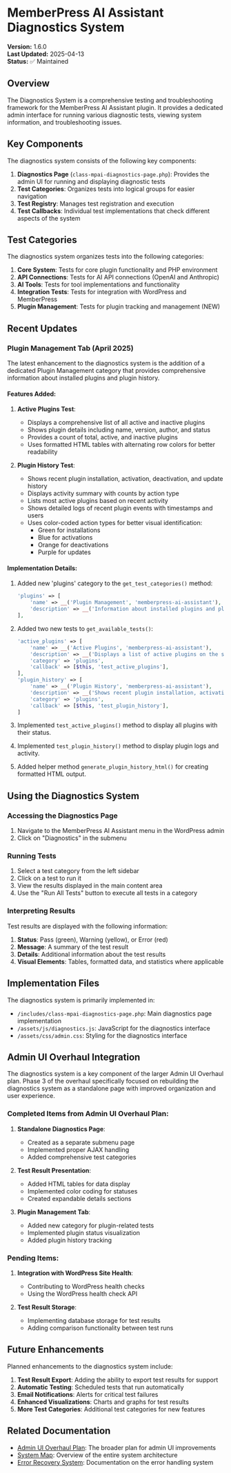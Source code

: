 # MemberPress AI Assistant Diagnostics System

**Version:** 1.6.0  
**Last Updated:** 2025-04-13  
**Status:** ✅ Maintained

## Overview

The Diagnostics System is a comprehensive testing and troubleshooting framework for the MemberPress AI Assistant plugin. It provides a dedicated admin interface for running various diagnostic tests, viewing system information, and troubleshooting issues.

## Key Components

The diagnostics system consists of the following key components:

1. **Diagnostics Page** (`class-mpai-diagnostics-page.php`): Provides the admin UI for running and displaying diagnostic tests
2. **Test Categories**: Organizes tests into logical groups for easier navigation
3. **Test Registry**: Manages test registration and execution
4. **Test Callbacks**: Individual test implementations that check different aspects of the system

## Test Categories

The diagnostics system organizes tests into the following categories:

1. **Core System**: Tests for core plugin functionality and PHP environment
2. **API Connections**: Tests for AI API connections (OpenAI and Anthropic)
3. **AI Tools**: Tests for tool implementations and functionality
4. **Integration Tests**: Tests for integration with WordPress and MemberPress
5. **Plugin Management**: Tests for plugin tracking and management (NEW)

## Recent Updates

### Plugin Management Tab (April 2025)

The latest enhancement to the diagnostics system is the addition of a dedicated Plugin Management category that provides comprehensive information about installed plugins and plugin history.

#### Features Added:

1. **Active Plugins Test**:
   - Displays a comprehensive list of all active and inactive plugins
   - Shows plugin details including name, version, author, and status
   - Provides a count of total, active, and inactive plugins
   - Uses formatted HTML tables with alternating row colors for better readability

2. **Plugin History Test**:
   - Shows recent plugin installation, activation, deactivation, and update history
   - Displays activity summary with counts by action type
   - Lists most active plugins based on recent activity
   - Shows detailed logs of recent plugin events with timestamps and users
   - Uses color-coded action types for better visual identification:
     - Green for installations
     - Blue for activations
     - Orange for deactivations
     - Purple for updates

#### Implementation Details:

1. Added new 'plugins' category to the `get_test_categories()` method:
   ```php
   'plugins' => [
       'name' => __('Plugin Management', 'memberpress-ai-assistant'),
       'description' => __('Information about installed plugins and plugin history', 'memberpress-ai-assistant')
   ],
   ```

2. Added two new tests to `get_available_tests()`:
   ```php
   'active_plugins' => [
       'name' => __('Active Plugins', 'memberpress-ai-assistant'),
       'description' => __('Displays a list of active plugins on the site.', 'memberpress-ai-assistant'),
       'category' => 'plugins',
       'callback' => [$this, 'test_active_plugins'],
   ],
   'plugin_history' => [
       'name' => __('Plugin History', 'memberpress-ai-assistant'),
       'description' => __('Shows recent plugin installation, activation, deactivation, and update history.', 'memberpress-ai-assistant'),
       'category' => 'plugins',
       'callback' => [$this, 'test_plugin_history'],
   ]
   ```

3. Implemented `test_active_plugins()` method to display all plugins with their status.

4. Implemented `test_plugin_history()` method to display plugin logs and activity.

5. Added helper method `generate_plugin_history_html()` for creating formatted HTML output.

## Using the Diagnostics System

### Accessing the Diagnostics Page

1. Navigate to the MemberPress AI Assistant menu in the WordPress admin
2. Click on "Diagnostics" in the submenu

### Running Tests

1. Select a test category from the left sidebar
2. Click on a test to run it
3. View the results displayed in the main content area
4. Use the "Run All Tests" button to execute all tests in a category

### Interpreting Results

Test results are displayed with the following information:

1. **Status**: Pass (green), Warning (yellow), or Error (red)
2. **Message**: A summary of the test result
3. **Details**: Additional information about the test results
4. **Visual Elements**: Tables, formatted data, and statistics where applicable

## Implementation Files

The diagnostics system is primarily implemented in:

- `/includes/class-mpai-diagnostics-page.php`: Main diagnostics page implementation
- `/assets/js/diagnostics.js`: JavaScript for the diagnostics interface
- `/assets/css/admin.css`: Styling for the diagnostics interface

## Admin UI Overhaul Integration

The diagnostics system is a key component of the larger Admin UI Overhaul plan. Phase 3 of the overhaul specifically focused on rebuilding the diagnostics system as a standalone page with improved organization and user experience.

### Completed Items from Admin UI Overhaul Plan:

1. **Standalone Diagnostics Page**:
   - Created as a separate submenu page
   - Implemented proper AJAX handling
   - Added comprehensive test categories

2. **Test Result Presentation**:
   - Added HTML tables for data display
   - Implemented color coding for statuses
   - Created expandable details sections

3. **Plugin Management Tab**:
   - Added new category for plugin-related tests
   - Implemented plugin status visualization
   - Added plugin history tracking

### Pending Items:

1. **Integration with WordPress Site Health**:
   - Contributing to WordPress health checks
   - Using the WordPress health check API

2. **Test Result Storage**:
   - Implementing database storage for test results
   - Adding comparison functionality between test runs

## Future Enhancements

Planned enhancements to the diagnostics system include:

1. **Test Result Export**: Adding the ability to export test results for support
2. **Automatic Testing**: Scheduled tests that run automatically
3. **Email Notifications**: Alerts for critical test failures
4. **Enhanced Visualizations**: Charts and graphs for test results
5. **More Test Categories**: Additional test categories for new features

## Related Documentation

- [Admin UI Overhaul Plan](/docs/roadmap/admin-ui-overhaul-plan.md): The broader plan for admin UI improvements
- [System Map](/docs/current/core/system-map.md): Overview of the entire system architecture
- [Error Recovery System](/docs/current/error-system/error-recovery-system.md): Documentation on the error handling system